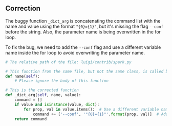 ## Correction
The buggy function `_dict_arg` is concatenating the command list with the name and value using the format `"{0}={1}"`, but it's missing the flag `--conf` before the string. Also, the parameter name is being overwritten in the for loop. 

To fix the bug, we need to add the `--conf` flag and use a different variable name inside the for loop to avoid overwriting the parameter name.

```python
# The relative path of the file: luigi/contrib/spark.py

# This function from the same file, but not the same class, is called by the buggy function
def name(self):
    # Please ignore the body of this function

# This is the corrected function
def _dict_arg(self, name, value):
    command = []
    if value and isinstance(value, dict):
        for prop, val in value.items():  # Use a different variable name to avoid overwriting 'name'
            command += ['--conf', '"{0}={1}"'.format(prop, val)]  # Add the '--conf' flag and fix the format
    return command
```